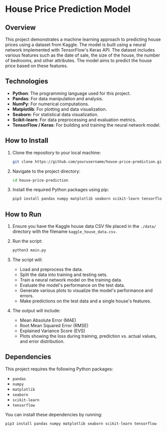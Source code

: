 # House Price Prediction Model

## Overview
This project demonstrates a machine learning approach to predicting house prices using a dataset from Kaggle. The model is built using a neural network implemented with TensorFlow's Keras API. The dataset includes various features such as the date of sale, the size of the house, the number of bedrooms, and other attributes. The model aims to predict the house price based on these features.

## Technologies
- **Python**: The programming language used for this project.
- **Pandas**: For data manipulation and analysis.
- **NumPy**: For numerical computations.
- **Matplotlib**: For plotting and data visualization.
- **Seaborn**: For statistical data visualization.
- **Scikit-learn**: For data preprocessing and evaluation metrics.
- **TensorFlow / Keras**: For building and training the neural network model.

## How to Install

1. Clone the repository to your local machine:
    ```bash
    git clone https://github.com/yourusername/house-price-prediction.git
    ```
2. Navigate to the project directory:
    ```bash
    cd house-price-prediction
    ```
3. Install the required Python packages using pip:
    ```bash
    pip3 install pandas numpy matplotlib seaborn scikit-learn tensorflow
    ```

## How to Run

1. Ensure you have the Kaggle house data CSV file placed in the `./data/` directory with the filename `kaggle_house_data.csv`.

2. Run the script:
    ```bash
    python3 main.py
    ```

3. The script will:
    - Load and preprocess the data.
    - Split the data into training and testing sets.
    - Train a neural network model on the training data.
    - Evaluate the model's performance on the test data.
    - Generate various plots to visualize the model's performance and errors.
    - Make predictions on the test data and a single house's features.

4. The output will include:
    - Mean Absolute Error (MAE)
    - Root Mean Squared Error (RMSE)
    - Explained Variance Score (EVS)
    - Plots showing the loss during training, prediction vs. actual values, and error distribution.

## Dependencies

This project requires the following Python packages:
- `pandas`
- `numpy`
- `matplotlib`
- `seaborn`
- `scikit-learn`
- `tensorflow`

You can install these dependencies by running:
```bash
pip3 install pandas numpy matplotlib seaborn scikit-learn tensorflow
```